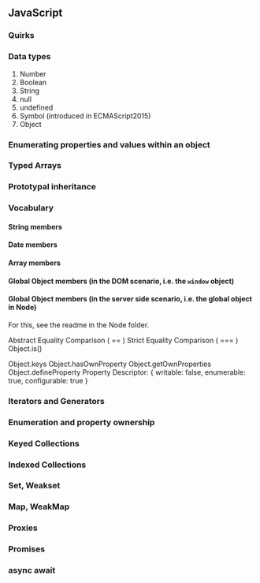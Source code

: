 ## JavaScript

### Quirks

### Data types
1. Number
2. Boolean
3. String
4. null
5. undefined
6. Symbol (introduced in ECMAScript2015)
7. Object

### Enumerating properties and values within an object

### Typed Arrays

### Prototypal inheritance

### Vocabulary

#### String members

#### Date members

#### Array members

#### Global Object members (in the DOM scenario, i.e. the `window` object)

#### Global Object members (in the server side scenario, i.e. the global object in Node)
For this, see the readme in the Node folder.

Abstract Equality Comparison ( == )
Strict Equality Comparison ( === )
Object.is()

Object.keys
Object.hasOwnProperty
Object.getOwnProperties
Object.defineProperty
Property Descriptor: { writable: false, enumerable: true, configurable: true }

### Iterators and Generators

### Enumeration and property ownership

### Keyed Collections

### Indexed Collections

### Set, Weakset

### Map, WeakMap

### Proxies

### Promises

### async await
